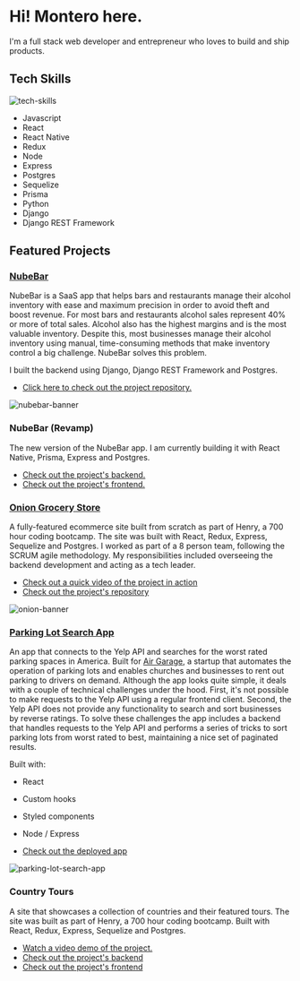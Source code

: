 # Hi! Montero here.
I'm a full stack web developer and entrepreneur who loves to build and ship products.

## Tech Skills
![tech-skills](https://user-images.githubusercontent.com/13739454/124678033-5a305400-de87-11eb-9276-c52253de7202.png)

- Javascript
- React
- React Native
- Redux
- Node
- Express
- Postgres
- Sequelize
- Prisma
- Python
- Django
- Django REST Framework

## Featured Projects

### [NubeBar](https://github.com/donmonty/api-nubebar)
NubeBar is a SaaS app that helps bars and restaurants manage their alcohol inventory with ease and maximum precision in order to avoid theft and boost revenue. For most bars and restaurants alcohol sales represent 40% or more of total sales. Alcohol also has the highest margins and is the most valuable inventory. Despite this, most businesses manage their alcohol inventory using manual, time-consuming methods that make inventory control a big challenge. NubeBar solves this problem.

I built the backend using Django, Django REST Framework and Postgres.

- [Click here to check out the project repository.](https://github.com/donmonty/api-nubebar)

![nubebar-banner](https://user-images.githubusercontent.com/13739454/124403144-78b51480-dcfa-11eb-8778-213888aa7652.png)


### NubeBar (Revamp)
The new version of the NubeBar app. I am currently building it with React Native, Prisma, Express and Postgres.

- [Check out the project's backend.](https://github.com/donmonty/backend-nubebar)
- [Check out the project's frontend.](https://github.com/donmonty/frontend-nubebar)

### [Onion Grocery Store](https://github.com/theoradicella/Final-Project)
A fully-featured ecommerce site built from scratch as part of Henry, a 700 hour coding bootcamp. The site was built with React, Redux, Express, Sequelize and Postgres. I worked as part of a 8 person team, following the SCRUM agile methodology. My responsibilities included overseeing the backend development and acting as a tech leader.

- [Check out a quick video of the project in action](https://drive.google.com/file/d/1VJReBUUKoyu_ltoD2S1vUvW3GHWdOM9s/view?usp=sharing)
- [Check out the project's repository](https://github.com/theoradicella/Final-Project)

![onion-banner](https://user-images.githubusercontent.com/13739454/124404071-ecf1b700-dcfe-11eb-8749-aff222bfd52a.png)


### [Parking Lot Search App](https://airgarage-client.herokuapp.com/)
An app that connects to the Yelp API and searches for the worst rated parking spaces in America. Built for [Air Garage](https://www.airgarage.com/), a startup that automates the operation of parking lots and enables churches and businesses to rent out parking to drivers on demand. 
Although the app looks quite simple, it deals with a couple of technical challenges under the hood. First, it's not possible to make requests to the Yelp API using a regular frontend client. Second, the Yelp API does not provide any functionality to search and sort businesses by reverse ratings. To solve these challenges the app includes a backend that handles requests to the Yelp API and performs a series of tricks to sort parking lots from worst rated to best, maintaining a nice set of paginated results. 

Built with:
- React
- Custom hooks
- Styled components
- Node / Express

- [Check out the deployed app](https://airgarage-client.herokuapp.com/)

![parking-lot-search-app](https://user-images.githubusercontent.com/13739454/130372381-6ec733a0-2235-4824-9b78-ed817b6740e7.png)





### Country Tours
A site that showcases a collection of countries and their featured tours. The site was built as part of Henry, a 700 hour coding bootcamp. Built with React, Redux, Express, Sequelize and Postgres.

- [Watch a video demo of the project.](https://www.loom.com/share/4fdfa21e285d4257a1999f16976889de)
- [Check out the project's backend](https://github.com/donmonty/Countries-Project)
- [Check out the project's frontend](https://github.com/donmonty/countries-frontend)



<!--
**donmonty/donmonty** is a ✨ _special_ ✨ repository because its `README.md` (this file) appears on your GitHub profile.

Here are some ideas to get you started:

- 🔭 I’m currently working on ...
- 🌱 I’m currently learning ...
- 👯 I’m looking to collaborate on ...
- 🤔 I’m looking for help with ...
- 💬 Ask me about ...
- 📫 How to reach me: ...
- 😄 Pronouns: ...
- ⚡ Fun fact: ...
-->
